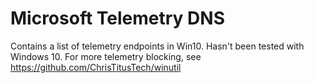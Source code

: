 # Microsoft Telemetry DNS

Contains a list of telemetry endpoints in Win10. Hasn't been tested with Windows 10.
For more telemetry blocking, see https://github.com/ChrisTitusTech/winutil
